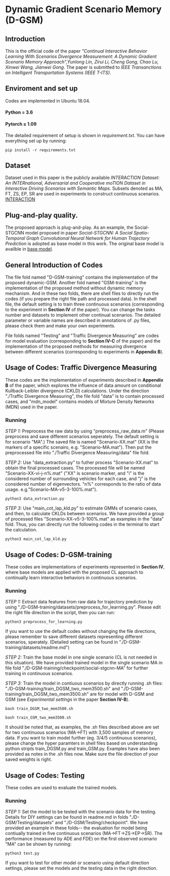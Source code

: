 # Dynamic Gradient Scenario Memory (D-GSM)
## Introduction
This is the official code of the paper *"Continual Interactive Behavior Learning With Scenarios Divergence Measurement: A Dynamic Gradient Scenario Memory Approach",Yunlong Lin, Zirui Li, Cheng Gong, Chao Lu, Xinwei Wang, Jianwei Gong*. The paper is submitted to *IEEE Transanctions on Intelligent Transportation Systems (IEEE T-ITS)*.

## Enviroment and set up
Codes are implemented in Ubuntu 18.04. 

#### Python = 3.6
#### Pytorch $\geq$ 1.09

The detailed requirement of setup is shown in *requirement.txt*.
You can have everything set up by running:
```
pip install -r requirements.txt
```

## Dataset
Dataset used in this paper is the publicly available *INTERACTION Dataset: An INTERnational, Adversarial and Cooperative moTION Dataset in Interactive Driving Scenarios with Semantic Maps.* Subsets denoted as MA, FT, ZS, EP, SR are used in experiments to construct continuous scenarios. [INTERACTION](https://interaction-dataset.com/)

## Plug-and-play quality.
The proposed approach is plug-and-play. As an example, the Social-STGCNN model proposed in paper *Social-STGCNN: A Social Spatio-Temporal Graph Convolutional Neural Network for Human Trajectory Prediction* is adopted as base model in this work. The original base model is availble in [base model](https://github.com/abduallahmohamed/Social-STGCNN).

## General Introduction of Codes
The file fold named "D-GSM-training" contains the implementation of the proposed dynamic-GSM. Another fold named "GSM-training" is the implementation of the proposed method without dynamic memory mechanism. And in these two folds, there are shell files to directly run the codes (if you prepare the right file path and processed data). In the shell file, the default setting is to train three continuous scenarios (corresponding to the experiment in **Section IV** of the paper). You can change the tasks number and datasets to implement other continual scenarios. The detailed parameter or variable names are described in annotations of .py files, please check them and make your own experiments. 

File folds named "Testing" and "Traffic Divergence Measuring" are codes for model evaluation (corresponding to **Section IV-C** of the paper) and the implementation of the proposed methods for measuring divergence between different scenarios (corresponding to experiments in **Appendix B**).

## Usage of Codes: Traffic Divergence Measuring
These codes are the implementation of experiments described in **Appendix B** of the paper, which explores the influence of data amount on conditional Kullback-Leibler divergence (CKLD) calculations. Under the direction "./Traffic Divergence Measuring", the file fold "data" is to contain processed cases, and "mdn_model" contains models of Mixture Density Networks (MDN) used in the paper.
### Running
*STEP 1:* Preprocess the raw data by using "preprocess_raw_data.m" (Please preprocess and save different scenarios seperately. The default setting is for scenario "MA".) The saved file is named "Scenario-XX.mat" (XX is the markers of a specific scenairo, e.g. "Scenario-MA.mat"). Then put the preprocessed file into "./Traffic Divergence Measuring/data" file fold. 

*STEP 2:* Use "data_extraction.py" to futher process "Scenario-XX.mat" to obtain the final processed cases. The processed file will be named "Scenario-XX-vi-j-n%.mat" ("XX" is scenario marker, and "i" is the considered number of surrounding vehicles for each case, and "j" is the considered number of eigenvectors. "n%" corresponds to the ratio of data usage. e.g."Scenario-MA-v5-3-100%.mat").
```
python3 data_extraction.py
```

*STEP 3:* Use "main_cot_lap_kld.py" to estimate GMMs of scenario cases, and then, to calculate CKLDs between scenarios. We have provided a group of processed files "Scenario-XX-v5-3-100%.mat" as examples in the "data" fold. Thus, you can directly run the following codes in the terminal to start the calculation.
```
python3 main_cot_lap_kld.py
```

## Usage of Codes: D-GSM-training
These codes are implementations of experiments represented in **Section IV**, where base models are applied with the proposed CL approach to continually learn interactive behaviors in continuous scenarios.

### Running
*STEP 1:* Extract data features from raw data for trajectory prediction by using "./D-GSM-training/datasets/preprocess_for_learning.py". Please edit the right file direction in the script, then you can run:
```
python3 preprocess_for_learning.py
```
If you want to use the default codes without changing the file directions, please remember to save different datasets representing different scenarios, sperately. (Detailed setting can be found in "./D-GSM-training/datasets/readme.md")

*STEP 2:* Train the base model in one single scenario (CL is not needed in this situation). We have provided trained model in the single scenario MA in file fold "./D-GSM-training/checkpoint/social-stgcnn-MA" for further training in continuous scenarios.

*STEP 3:* Train the model in contiuous scenarios by directly running .sh files: "./D-GSM-training/train_DGSM_two_mem3500.sh" and "./D-GSM-training/train_DGSM_two_mem3500.sh" are for model with D-GSM and GSM (see *Experimental settings* in the paper **Section IV-B**).

```
bash train_DGSM_two_mem3500.sh
```

```
bash train_GSM_two_mem3500.sh
```
It should be noted that, as examples, the .sh files described above are set for two continuous scenarios (MA->FT) with 3,500 samples of memory data. If you want to train model further (eg. 3/4/5 continuous scenarios), please change the hyper paramters in shell files based on understanding python stripts train_DGSM.py and train_GSM.py. Examples have also been provided as notes in the .sh files now. Make sure the file direction of your saved weights is right.


## Usage of Codes: Testing
These codes are used to evaluate the trained models.

### Running
*STEP 1:* Set the model to be tested with the scenario data for the testing. Details for DIY settings can be found in readme.md in folds "./D-GSM/Testing/datasets" and "./D-GSM/Testing/checkpoint". We have provided an example in these folds-- the evaluation for model being contiually trained in five continuous scenarios (MA->FT->ZS->EP->SR). The performance (measured by ADE and FDE) on the first observed scenario "MA" can be shown by running:

```
python3 test.py
```
If you want to test for other model or scenario using default direction settings, please set the models and the testing data in the right direction.
